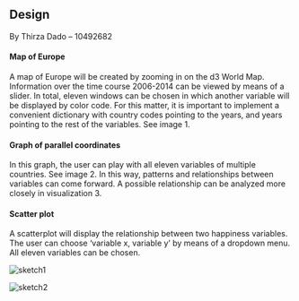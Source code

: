 ## Design
By Thirza Dado – 10492682
#### Map of Europe
A map of Europe will be created by zooming in on the d3 World Map. Information over the time course 2006-2014 can be viewed by means of a slider. In total, eleven windows can be chosen in which another variable will be displayed by color code. For this matter, it is important to implement a convenient dictionary with country codes pointing to the years, and years pointing to the rest of the variables. See image 1.
#### Graph of parallel coordinates
In this graph, the user can play with all eleven variables of multiple countries. See image 2. In this way, patterns and relationships between variables can come forward. A possible relationship can be analyzed more closely in visualization 3.
#### Scatter plot
A scatterplot will display the relationship between two happiness variables. The user can choose ‘variable x, variable y’ by means of a dropdown menu. All eleven variables can be chosen. 


![sketch1](./doc/"afb1.jpeg")

![sketch2](./doc/"afb2.png")

